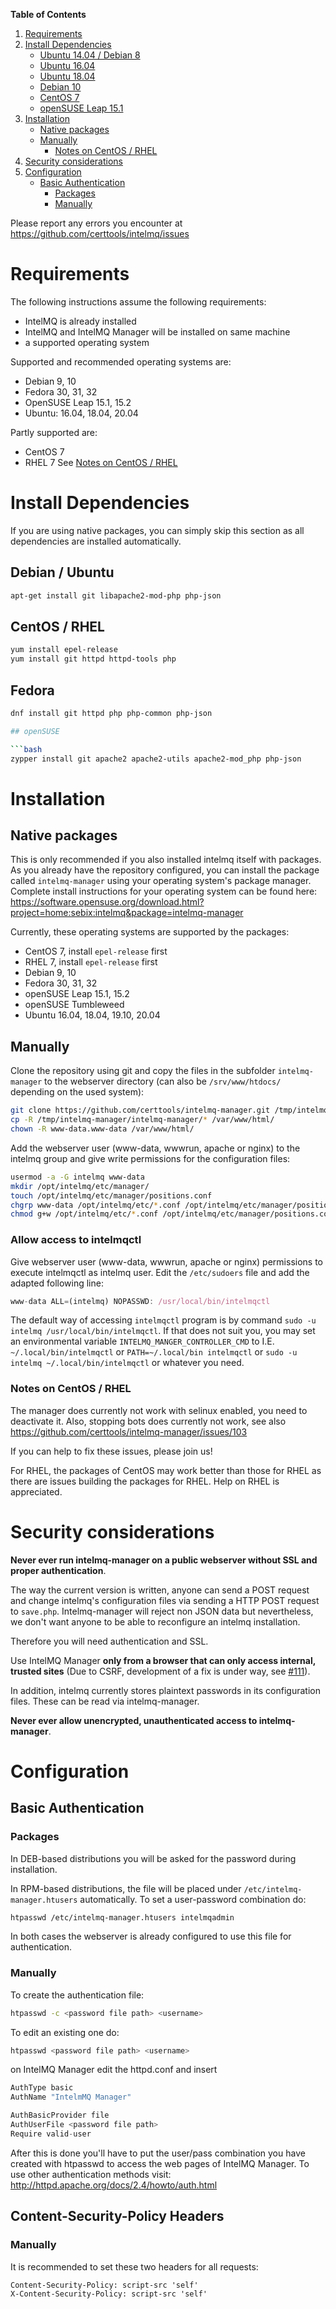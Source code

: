 **Table of Contents**

1. [Requirements](#requirements)
2. [Install Dependencies](#install-dependencies)
   * [Ubuntu 14.04 / Debian 8](#ubuntu-1404--debian-8)
   * [Ubuntu 16.04](#ubuntu-1604)
   * [Ubuntu 18.04](#ubuntu-1804)
   * [Debian 10](#debian-10)
   * [CentOS 7](#centos-7)
   * [openSUSE Leap 15.1](#opensuse-leap-151)
3. [Installation](#installation)
   * [Native packages](#native-packages)
   * [Manually](#manually)
     * [Notes on CentOS / RHEL](#notes-on-centos--rhel)
4. [Security considerations](#security-considerations)
5. [Configuration](#configuration)
   * [Basic Authentication](#basic-authentication)
     * [Packages](#packages)
     * [Manually](#manually-1)

Please report any errors you encounter at https://github.com/certtools/intelmq/issues

# Requirements

The following instructions assume the following requirements:

* IntelMQ is already installed
* IntelMQ and IntelMQ Manager will be installed on same machine
* a supported operating system

Supported and recommended operating systems are:
* Debian 9, 10
* Fedora 30, 31, 32
* OpenSUSE Leap 15.1, 15.2
* Ubuntu: 16.04, 18.04, 20.04

Partly supported are:
* CentOS 7
* RHEL 7
See [Notes on CentOS / RHEL](#notes-on-centos--rhel)

# Install Dependencies

If you are using native packages, you can simply skip this section as all dependencies are installed automatically.


## Debian / Ubuntu

```bash
apt-get install git libapache2-mod-php php-json
```

## CentOS / RHEL

```bash
yum install epel-release
yum install git httpd httpd-tools php
```

## Fedora

```bash
dnf install git httpd php php-common php-json

## openSUSE

```bash
zypper install git apache2 apache2-utils apache2-mod_php php-json
```

# Installation

## Native packages

This is only recommended if you also installed intelmq itself with packages.
As you already have the repository configured, you can install the package called `intelmq-manager` using your operating system's package manager.
Complete install instructions for your operating system can be found here:
https://software.opensuse.org/download.html?project=home:sebix:intelmq&package=intelmq-manager

Currently, these operating systems are supported by the packages:
* CentOS 7, install `epel-release` first
* RHEL 7, install `epel-release` first
* Debian 9, 10
* Fedora 30, 31, 32
* openSUSE Leap 15.1, 15.2
* openSUSE Tumbleweed
* Ubuntu 16.04, 18.04, 19.10, 20.04


## Manually

Clone the repository using git and copy the files in the subfolder `intelmq-manager` to the webserver directory (can also be `/srv/www/htdocs/` depending on the used system):
```bash
git clone https://github.com/certtools/intelmq-manager.git /tmp/intelmq-manager
cp -R /tmp/intelmq-manager/intelmq-manager/* /var/www/html/
chown -R www-data.www-data /var/www/html/
```

Add the webserver user (www-data, wwwrun, apache or nginx) to the intelmq group and give write permissions for the configuration files:
```bash
usermod -a -G intelmq www-data
mkdir /opt/intelmq/etc/manager/
touch /opt/intelmq/etc/manager/positions.conf
chgrp www-data /opt/intelmq/etc/*.conf /opt/intelmq/etc/manager/positions.conf
chmod g+w /opt/intelmq/etc/*.conf /opt/intelmq/etc/manager/positions.conf
```

### Allow access to intelmqctl
Give webserver user (www-data, wwwrun, apache or nginx) permissions to execute intelmqctl as intelmq user. Edit the `/etc/sudoers` file and add the adapted following line:
```javascript
www-data ALL=(intelmq) NOPASSWD: /usr/local/bin/intelmqctl
```

The default way of accessing `intelmqctl` program is by command `sudo -u intelmq /usr/local/bin/intelmqctl`. If that does not suit you, you may set an environmental variable `INTELMQ_MANGER_CONTROLLER_CMD` to I.E. `~/.local/bin/intelmqctl` or `PATH=~/.local/bin intelmqctl` or `sudo -u intelmq ~/.local/bin/intelmqctl` or whatever you need.

### Notes on CentOS / RHEL

The manager does currently not work with selinux enabled, you need to deactivate it.
Also, stopping bots does currently not work, see also https://github.com/certtools/intelmq-manager/issues/103

If you can help to fix these issues, please join us!

For RHEL, the packages of CentOS may work better than those for RHEL as there are issues building the packages for RHEL. Help on RHEL is appreciated.

# Security considerations

**Never ever run intelmq-manager on a public webserver without SSL and proper authentication**.

The way the current version is written, anyone can send a POST request and change intelmq's configuration files via sending a HTTP POST request to ``save.php``. Intelmq-manager will reject non JSON data but nevertheless, we don't want anyone to be able to reconfigure an intelmq installation.

Therefore you will need authentication and SSL.

Use IntelMQ Manager **only from a browser that can only access internal, trusted sites** (Due to CSRF, development of a fix is under way, see [#111](https://github.com/certtools/intelmq-manager/issues/111)).

In addition, intelmq currently stores plaintext passwords in its configuration files. These can be read via intelmq-manager.

**Never ever allow unencrypted, unauthenticated access to intelmq-manager**.

# Configuration

## Basic Authentication

### Packages

In DEB-based distributions you will be asked for the password during installation.

In RPM-based distributions, the file will be placed under `/etc/intelmq-manager.htusers` automatically. To set a user-password combination do:
```bash
htpasswd /etc/intelmq-manager.htusers intelmqadmin
```

In both cases the webserver is already configured to use this file for authentication.

### Manually

To create the authentication file:

```bash
htpasswd -c <password file path> <username>
```

To edit an existing one do:

```bash
htpasswd <password file path> <username>
```

on IntelMQ Manager edit the httpd.conf and insert

```javascript
AuthType basic
AuthName "IntelmMQ Manager"

AuthBasicProvider file
AuthUserFile <password file path>
Require valid-user
```

After this is done you'll have to put the user/pass combination you have created with htpasswd to access the web pages of IntelMQ Manager. To use other authentication methods visit: http://httpd.apache.org/docs/2.4/howto/auth.html

## Content-Security-Policy Headers

### Manually

It is recommended to set these two headers for all requests:

```
Content-Security-Policy: script-src 'self'
X-Content-Security-Policy: script-src 'self'
```
